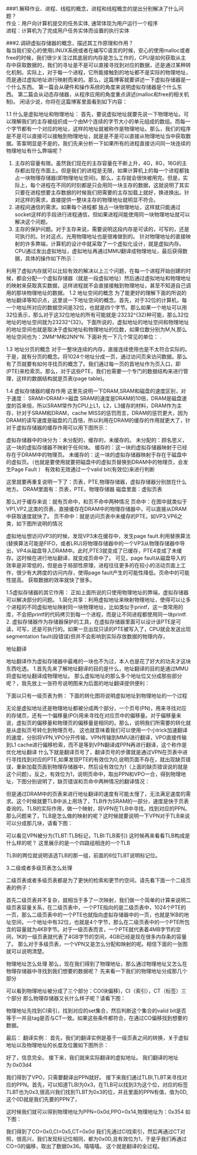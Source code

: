 ###1.解释作业、进程、线程的概念，进程和线程概念的提出分别解决了什么问题？  
作业：用户向计算机提交的任务实体, 通常体现为用户运行一个程序  
进程：计算机为了完成用户任务实体而设置的执行实体  







###2.调研虚拟存储器的概念，描述其工作原理和作用？  
每当我们安心的使用LINUX系统或者在编写C语言的时候，安心的使用malloc或者free的时候，我们很少关注过其底层的内存是怎么工作的，CPU是如何获取从主存中获取数据的，我们的寻址是不是可以直接寻找到对应的数据，还是通过某种转化机制。实际上，对于每一个进程，它所能接触到的地址都不是实际的物理地址，而是通过虚拟地址进行映射而来的。那么，这篇博客就要讲述一下虚拟存储器是一个什么东西。 
第一篇会从硬件和操作系统的角度来说明虚拟存储器是个什么东西。 
第二篇会从动态存储器，从程序应用的角度重点讲述(malloc和free的相关机制)。 
闲话少说，你将在这篇博客里面看到如下内容： 
 
1.1 什么是虚拟地址和物理地址： 
  首先，要说虚拟地址就要先说一下物理地址。可以理解我们的主存被组织成一个由M个连续的字节大小的单元组成的数组。而每一个字节都有一个对应的地址，这样的地址就被称作是物理地址。那么，我们的程序是不是可以直接可以接触到物理地址，就是是不是可以直接从物理地址当中获取数据。答案明显是不是的，我们先来分析一下如果所有的进程直接访问同一块连续的物理地址有什么弊端呢？ 
  1. 主存的容量有限。虽然我们现在的主存容量在不断上升，4G，8G，16G的主存都出现在市面上。但是我们的进程是无限，如果计算机上的每一个进程都独占一块物理存储器(即物理地址空间)。那么，主存就会很快被用完。但是，实际上，每个进程在不同的时刻都是只会用同一块主存的数据，这就说明了其实只要在进程想要主存数据的时候我们把需要的主存加载上就好，换进换出。针对这样的需求，直接提供一整块主存的物理地址就明显不符合。 
   2. 进程间通信的需求。如果每个进程都 独占一块物理地址，这样就只能通过socket这样的手段进行进程通信，但如果进程间能使用同一块物理地址就可以解决这个问题。 
   3. 主存的保护问题。对于主存来说，需要说明这段内存是可读的，可写的，还是可执行的。针对这点，光用物理地址也是很难做到的。 
   针对物理地址的直接映射的许多弊端，计算机的设计中就采取了一个虚拟化设计，就是虚拟内存。CPU通过发出虚拟地址，虚拟地址再通过MMU翻译成物理地址，最后获得数据，具体的操作如下所示： 
    
   利用了虚拟内存就可以比较有效的解决以上三个问题，在每一个进程开始创建的时候，都会分配一个虚拟存储器（就是一段虚拟地址）然后通过虚拟地址和物理地址的映射来获取真实数据，这样进程就不会直接接触到物理地址，甚至不知道自己调用的那块物理地址的数据。 
  1.2 地址空间的概念 
      为了能更好的理解下面的所说的地址翻译等知识点，这里说一下地址空间的概念。首先，对于32位的计算机，每一个地址所对应的数据空间是32位，也就是四个字节。那么如果一个地址可以用32位表示，那么对于这32位地址的所有可能就是:23232^{32}种可能，那么32位地址的地址空间就为23232^{32}。下面所说的，虚拟地址的地址空间和物理地址的地址空间也就是取决于虚拟地址和物理地址的位数，如果位数分别为M,N,那么地址空间也为：2MM^M和2NN^N. 
      下面补充一下几个常见的单位： 
      . 

1.3 地址分页的概念 
对于一整块连续的内存，直接连续使用也是不太符合实际的。于是，就有分页的概念。将1024个地址分成一页，通过访问页来访问数据。那么有了页就要有如何寻找页的概念了。我们通过每一页的首地址作为页入口，即(PTE)来检索页。那么，对于这些PTE，我们也需要一个专门的数据结构来进行管理，这样的数据结构就是页表(page table)。

1.4 虚拟存储器的缓存作用 
这里先说明一下DRAM,SRAM和磁盘的速度区别，对于速度： 
                                             SRAM>DRAM>>磁盘 
        SRAM的速度是DRAM的10倍，DRAM是磁盘速度的百来倍，所以SRAM常作为CPU上L1，L2，L3缓存的材料，DRAM作为主存，针对于SRAM和DRAM，cache MISS的惩罚而言，DRAM的惩罚更大，因为DRAM的读写速度是磁盘的几百倍，所以利用在DRAM的缓存的作用就更大了，针对于虚拟存储器的缓存作用可以用下图所示： 
      
虚拟存储器中的块分为：未分配的，缓存的，未缓存的。 
未分配的：顾名思义，这一块的虚拟存储器不映射于任何块。 
缓存的：这一块的虚拟存储器映射于已经存在于DRAM中的物理页。 
未缓存的：这一块的虚拟存储器映射于存在于磁盘中的虚拟页。（也就是要使用就要把磁盘中的虚拟页替换到DRAM中的物理页，会发生Page Fault ） 
有效和无效通过一个valid bit(有效位)来进行判断 


这里就要再重复说明一下了：页表，PTE,物理存储器，虚拟存储器分别放在什么地方。 
DRAM里面有：页表，PTE，物理存储器 
磁盘里面：虚拟页表

那么对于缓存来说：就有页命中，和页不命中两种情况 
页命中：在图中就类似于VP1,VP2,这类的页表，直接缓存在DRAM中的物理存储器中，可以直接从DRAM中获取速度就快了。 
页不命中：就是访问页表中未缓存的PTE，如VP3,VP6之类，如下图所说明的情况 
 


虚拟地址想访问VP3的时候，发现VP3未在缓存中，发生page fault.利用替换算法(替换算法可能是FIFO，或者LRU)将物理存储器中的一个VP3从物理存储器中导出，VP4从磁盘导入DRAM中。此时,PTE3就变成了已缓存，PTE4变成了未缓存。这时候在进行地址翻译，就变成页命中了。 
可见，page fault从磁盘导入的效率是非常低的，但是由于局部性原理，进程往往更多的在较小的活动页面上工作，很少有大跨度的访问内存，使得page fault产生的可能性降低。页命中的可能性提高。 
获取数据的效率就快了很多。

1.5虚拟存储器的其它作用： 
正如上面所说的只使用物理地址的弊端，虚拟存储器可以解决部分的问题。 
1.简化共享：利用虚拟地址来映射物理地址，使得可以让多个进程的不同虚拟地址映射同一块物理地址，比如类似于printf，这一类常用的库，不会把printf的代码拷贝到每一个进程，而是让不同进程都使用同一块printf. 
2. 虚拟存储器作为存储器保护的工具，在虚拟存储器里面可以设计该PTE是可读，可写，还是可执行的。如果一旦出现只读的PTE被写入了，CPU就会发送出现segmentation fault(段错误)但并不会影响到实际存放数据的物理内存， 
    

地址翻译

地址翻译作为虚拟存储器中最难的一块也不为过，本人也是花了好大的功夫才这块东西吃透。 
1.首先先来了解地址翻译的目的是什么，地址翻译的目的是通过MMU将虚拟地址翻译成物理地址。 
那么虚拟地址的那么多个地址位又分成那些部分呢？，我先放上一张符号说明图来为后面的地址翻译提供便利： 


下面以只有一级页表为例： 
下面的转化图将说明虚拟地址到物理地址的一个过程 


无论是虚拟地址还是物理地址都被分成两个部分，一个页号(PN)，用来寻找对应的存储页，还有一个偏移量(PO)用来寻找在对应页中的偏移量。对于偏移量来说，虚拟页的偏移量和物理页的偏移量是相同的。那么，说明我们所需要的转化就是从虚拟页号转化到物理页号。 
这也就意味着我们可以使用一个小trick加速翻译的速度，分别将VPN,VPO分开传输，VPN传输到MMU进行翻译，VPO直接传输到L1 cache进行偏移检索，而不是等到VPN翻译成PPN再进行翻译，这个称作是优化地址翻译 
什么下就是翻译页号了，翻译页号的步骤就是通过VPN在页表中进行寻找找到对应的PTE,如果发现PTE的有效位为0,说明页面不存在，就出现缺页错误，重新加载页面到物理存储器中，然后设有效位为1（上面的缺页错误说的就是这个问题）。反之，有效位为1，说明页命中，取出PPN和VPO一合，得到物理地址，下图分别说明了，缺页错误和页命中两种情况的翻译情况： 
 



但是通过DRAM中的页表来进行地址翻译的速度有可能太慢了，无法满足速度的需求。这个时候就要TLB中派上用场了，TLB作为SRAM的一部分，速度是快于页表查询的。TLB的实际作用，做一个映射，将VPN在TLB中寻找，找到对应的PPN。那么问题来了，TLB是怎么做的映射的呢？这时候就要说明一下VPN对于TLB来说可以分成那几块，请看下图： 



可以看见VPN被分为(TLBT:TLB标记，TLBI:TLB索引) 
这时候再来看看TLB构成是什么样的呢？ 
这里展示的是一个四路组相连的一个TLB 
 
TLBI的两位就说明该选TLB的那一组，前面的6位TLBT说明标记位。

3.二级或者多级页表怎么处理

二级页表或者多级页表都是为了更快的检索和更节约空间，请先看下面一个二级页表的例子： 
 
首先二级页表并不复杂，就相当于多了一次映射，我们做一个简单的计算来说明二级页表容量关系，在二级页表中，一个PTE指向的是二级页表中，1024个PTE的一页，那么二级页表中的一个PTE也就指向虚拟存储器中的一页，也就是1KB的地址空间，一个地址中有32位，也就是4个字节，那么在二级页表中的一个PTE所包含的容量就为4KB字节。对于一级页表而言，一个PTE就代表着4MB字节的空间，1K的一级页表就代表了4GB字节的空间，4GB已经是现在很多内存条的容量了。 
那么对于多级页表，一个VPN又是怎么分配和映射的呢。相信下面的一张图就可以说明清楚。 



物理地址怎么处理 
那么，现在我们得到了物理地址，那么通过物理地址又怎么在物理存储器中寻找到我们想要的数据呢？ 
先来看一下我们的物理地址分成那几个部分 



可以看到物理地址被分成了三个部分：CO(块偏移)，CI（索引），CT（标签）三个部分 
那么物理存储器又长什么样子呢？请看下图： 


物理地址先找到CI索引，找到对应的set集合，然后判断这个集合的valid bit是否等于一并且tag是否与CT一致。如果这些条件都符合，在通过CO偏移找到想要的数据。

最后： 
翻译实例： 
首先，我们的翻译实例是基于一级页表之间的转换，关于虚拟地址以及物理地址的长度及位置如下图所示： 




好了，信息完全。 
接下来，我们就来实际翻译的虚拟地址。 
我们翻译的地址为:0x03d4 


我们得到了VPO，只需要翻译出PPN就好。 
接下来我们通过TLBI,TLBT来寻找对应的PPN。首先，可以知道TLBI为0x3，在TLB可以找到3为这个位，对应的标签TLBT也为0x3,很高兴我们找到TLBT为0x3的位，并且里面的PPN有值，值为0D,这个0D就是我们先要的PPN了，

这时候我们就可以得到物理地址为PPN=0x0d,PPO=0x14,物理地址为：0x354 
如下图： 


我们得到了CO=0x0,CI=0x5,CT=0x0d 
我们先通过CI找索引，然后再通过CT对照，很高兴，我们发现标记位相同，都为0x0D,且有效位为1，于是乎我们再通过CO=0的偏移，取出了数据0x36。嘻嘻嘻。 
这个就是翻译的全过程。 
